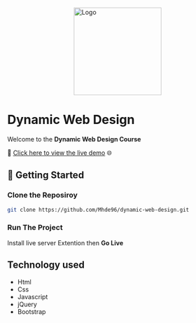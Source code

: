 <link rel="stylesheet" href="Readme.css">

<div class="center" style="display: flex;  justify-content: center; align-items: center;  margin: 20px 0px;">
    <img src="https://github.githubassets.com/images/modules/logos_page/GitHub-Mark.png" alt="Logo" width="200">
     </img>
</div>


# Dynamic Web Design
Welcome to the **Dynamic Web Design Course**

🔗 [Click here to view the live demo](google.com)  🌐

## 🚀 Getting Started
### Clone the Reposiroy 
```bash
git clone https://github.com/Mhde96/dynamic-web-design.git
```

### Run The Project 
Install live server Extention then **Go Live**

## Technology used
- Html
- Css
- Javascript
- jQuery
- Bootstrap 

